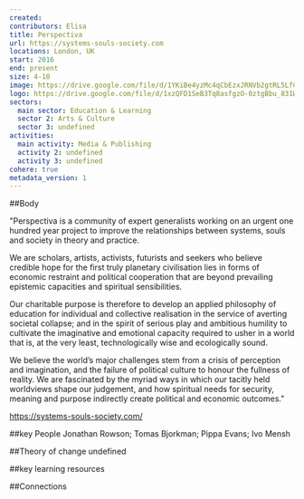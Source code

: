 ```yaml
---
created:
contributors: Elisa
title: Perspectiva
url: https://systems-souls-society.com
locations: London, UK
start: 2016
end: present
size: 4-10
image: https://drive.google.com/file/d/1YKiBe4yzMc4qCbEzxJRNVb2gtRL5LfCq/view?usp=drive_link
logo: https://drive.google.com/file/d/1xzQFD1SeB3Tq8asfgzO-0ztgBbu_831W/view?usp=drive_link
sectors:
  main sector: Education & Learning
  sector 2: Arts & Culture
  sector 3: undefined
activities: 
  main activity: Media & Publishing
  activity 2: undefined
  activity 3: undefined
cohere: true
metadata_version: 1
---
```



##Body

"Perspectiva is a community of expert generalists working on an urgent one hundred year project to improve the relationships between systems, souls and society in theory and practice.

We are scholars, artists, activists, futurists and seekers who believe credible hope for the first truly planetary civilisation lies in forms of economic restraint and political cooperation that are beyond prevailing epistemic capacities and spiritual sensibilities.

Our charitable purpose is therefore to develop an applied philosophy of education for individual and collective realisation in the service of averting societal collapse; and in the spirit of serious play and ambitious humility to cultivate the imaginative and emotional capacity required to usher in a world that is, at the very least, technologically wise and ecologically sound.

We believe the world’s major challenges stem from a crisis of perception and imagination, and the failure of political culture to honour the fullness of reality. We are fascinated by the myriad ways in which our tacitly held worldviews shape our judgement, and how spiritual needs for security, meaning and purpose indirectly create political and economic outcomes."

https://systems-souls-society.com/


##key People
Jonathan Rowson; Tomas Bjorkman; Pippa Evans; Ivo Mensh

##Theory of change
undefined

##key learning resources


##Connections


